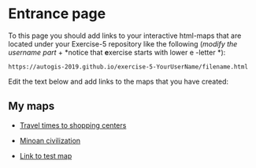 # Entrance page

To this page you should add links to your interactive html-maps that are located under your Exercise-5 repository like the following (*modify the username part* + *notice that **e**xercise starts with lower e -letter *):

 `https://autogis-2019.github.io/exercise-5-YourUserName/filename.html`


Edit the text below and add links to the maps that you have created:

## My maps


 - [Travel times to shopping centers](https://autogis-2019.github.io/exercise-5-miaula/Static_map_travel_times_to_shopping_centers.png)

 - [Minoan civilization](https://autogis-2019.github.io/exercise-5-miaula/Minoan_Civilization_sites.html)

 - [Link to test map](https://autogis-2018.github.io/exercise-5-VuokkoH/test_map.html)




 

